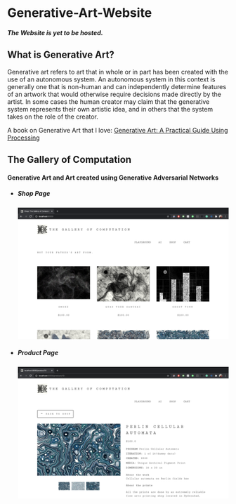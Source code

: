 # Generative-Art-Website
<h5> The Website is yet to be hosted.</h5>
<h2>What is Generative Art?</h2>
<p>Generative art refers to art that in whole or in part has been created with the use of an autonomous system. An autonomous system in this context is generally one that is non-human and can independently determine features of an artwork that would otherwise require decisions made directly by the artist. In some cases the human creator may claim that the generative system represents their own artistic idea, and in others that the system takes on the role of the creator.</p>
<p>A book on Generative Art that I love: <a href="https://www.goodreads.com/book/show/9840982-generative-art">Generative Art: A Practical Guide Using Processing</a></p>
<h2>The Gallery of Computation</h2>
<h4>Generative Art and Art created using Generative Adversarial Networks</h4>
<ul>
   <li>
      <h5>Shop Page</h5>
      <img src='/Images Readme/shop.png' width='800' />
    </li>
   <li>
      <h5>Product Page</h5>
      <img src='/Images Readme/product.png' width='800' />
    </li>
</ul>
